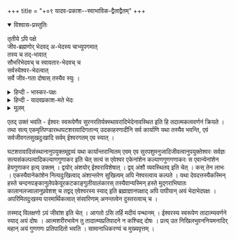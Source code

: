 +++
title = "+०९ यादव-प्रकाश--स्वाभाविक-द्वैताद्वैतम्"
+++

<details open><summary>विश्वास-प्रस्तुतिः</summary>

तृतीये ऽपि पक्षे  
जीव-ब्रह्मणोर् भेदवद् अ-भेदस्य चाभ्युपगमात्  
तस्य च तद्-भावात्  
सौभरिभेदवच् च स्वावतार-भेदवच् च  
सर्वस्येश्वर-भेदत्वात्  
सर्वे जीव-गता दोषास् तस्यैव स्युः । 
</details>

<details><summary>हिन्दी - भास्कर-पक्षः</summary>

ग्रन्थ के आरम्भ में श्रीयादवप्रकाशाचार्य का द्वैताद्वैतवाद  
तृतीय मत के रूप में वर्णित है ।  

श्रीभास्कराचार्यसंमत द्वैताद्वैतवाद -  
जिस पर समालोचना की गई है  
तथा श्रीयादवप्रकाशाचार्यसंमत द्वैताद्वैतवाद में यह अन्तर है कि  

श्रीभास्कराचार्य ने जीव और ब्रह्म में भेदाभेद को मानते हुये  
यह कहा कि  

> इनमें अभेद स्वाभाविक है,  
तथा भेद औपाधिक है  
क्योंकि वह अन्तःकरण आदि उपाधियों के कारण हुआ करता है।  
श्रुति में मोक्षदशा में  
जीव और ब्रह्म का अभेद कहा गया है ।  
सब तरह के उपाधियों से छुटकारा पाने पर मुक्ति प्राप्त होती है ।  
उस दशा में अभेद का वर्णन है  
इसलिये अभेद को स्वाभाविक मानना चाहिये,  
तथा मिटने वाले भेद को  
औपाधिक मानना चाहिये ।  
अचेतन और ब्रह्म में भेद और अभेद  
दोनों स्वाभाविक हैं  
क्योंकि श्रुतियों में सबको ब्रह्मात्मक कहा गया है,  
इसलिये अचेतन और ब्रह्म में अभेद मानना पड़ता है,  
वैसे ही श्रुतियों में अचेतन को दोषयुक्त एवं ब्रह्म को निर्मल कहा गया है ।  
इसलिये इनमें भेद भी मानना पड़ता है ।  

यह भास्कराचार्य का मत है । 
</details>

<details><summary>हिन्दी - यादवप्रकाश-मते भेदः</summary>

यादवप्रकाशाचार्य के मत में  
ब्रह्म और जीव में भेदाभेद माने जाते हैं  
दोनों ही स्वाभाविक माने जाते हैं  
क्योंकि श्रुतियों में मोक्ष में  
जीव और ब्रह्म में भेद और अभेद का वर्णन पाया जाता है ।  
इसलिये दोनों को स्वाभाविक मानना पड़ता है ।+++(5)+++  
अचेतन और ब्रह्म में भेदाभेद हैं,  
दोनों ही स्वाभाविक हैं ।  
यही इन दोनों मतों में अन्तर है । 

दोनों मतों में इस बात में समता है कि  
दोनों में ही प्रपञ्च सत्य माना गया है।  
दोनों आचार्यों ने यह कहा है कि प्रपञ्च को सत्य मानने पर ही  
बन्ध और मोक्ष की व्यवस्था सिद्ध होगी,  
तथा अपने २ सिद्धान्तों को सिद्ध करने वाले प्रमाण भी  
प्रमाण सिद्ध होंगे,  
इसलिये प्रपञ्च को सत्य मानना चाहिये । 

इस प्रकार इन दोनों मतों में कुछ अंश में समता  
और कुछ अंशों में अन्तर विद्यमान हैं,  
जो ध्यान देने योग्य है ।  
</details>



<details><summary>मूलम्</summary>

तृतीये ऽपि पक्षे जीवब्रह्मणोर् भेदवद् अभेदस्य चाभ्युपगमात् तस्य च तद्भावात् सौभरिभेदवच् च स्वावतारभेदवच् च सर्वस्येश्वरभेदत्वात् सर्वे जीवगता दोषास् तस्यैव स्युः । 
</details>


एतद् उक्तं भवति - ईश्वरः स्वरूपेणैव सुरनरतिर्यक्स्थावरादिभेदेनावस्थित इति हि तदात्मकत्ववर्णनं क्रियते । तथा सत्य् एकमृत्पिण्डारब्धघटशरावादिगतान्य् उदकाहरणादीनि सर्व  कार्याणि यथा तस्यैव भवन्ति, एवं सर्वजीवगतसुखदुःखादि सर्वम् ईश्वरगतम् एव स्यात् ।

घटशरावादिसंस्थानानुपयुक्तमृद्द्रव्यं यथा कार्यान्तरान्वितम् एवम् एव सुरपशुमनुजादिजीवत्वानुपयुक्तेश्वरः सर्वज्ञः सत्यसंकल्पत्वादिकल्याणगुणाकर इति चेत् सत्यं स एवेश्वर एकेनांशेन कल्याणगुणगणाकरः स एवान्येनांशेन हेयगुणाकर इत्य् उक्तम् । द्वयोर् अंशयोर् ईश्वराविशेषात् । द्वव् अंशौ व्यवस्थितव् इति चेत् । कस् तेन लाभः । एकस्यैवानेकांशेन नित्यदुःखित्वाद् अंशान्तरेण सुखित्वम् अपि नेश्वरत्वाय कल्पते । यथा देवदत्तस्यैकस्मिन् हस्ते चन्दनपङ्कानुलेपकेयूरकटकाङ्गुलीयालंकारस् तस्यैवान्यस्मिन् हस्ते मुद्गराभिघातः कालानलज्वालानुप्रवेशश् च तद्वद् एवेश्वरस्य स्याद् इति ब्रह्माज्ञानपक्षाद् अपि पापीयान् अयं भेदाभेदपक्षः । अपरिमितदुःखस्य पारमार्थिकत्वात् संसारिणाम् अनन्तत्वेन दुस्तरत्वाच् च ।

तस्माद् विलक्षणो ऽयं जीवांश इति चेत् । आगतो ऽसि तर्हि मदीयं पन्थानम् । ईश्वरस्य स्वरूपेण तादात्म्यवर्णने स्याद् अयं दोषः । आत्मशरीरभावेन तु तादात्म्यप्रतिपादने न कश्चिद् दोषः । प्रत्य् उत निखिलभुवननियमनादिर् महान् अयं गुणगणः प्रतिपादितो भवति । सामानाधिकरण्यं च मुख्यवृत्तम् ।